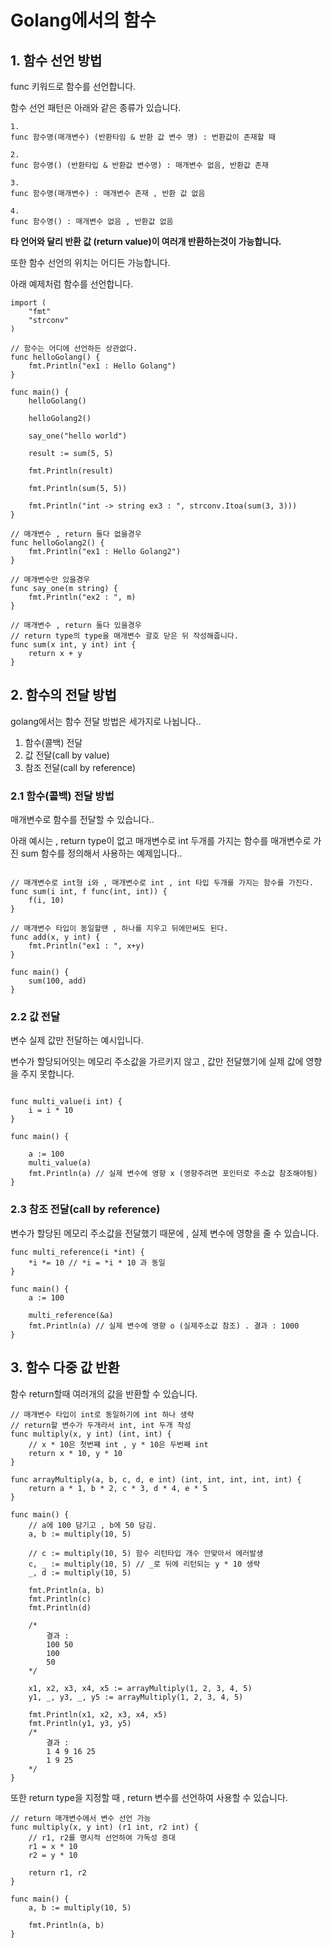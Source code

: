 # Golang에서의 함수
## 1. 함수 선언 방법
func 키워드로 함수를 선언합니다.

함수 선언 패턴은 아래와 같은 종류가 있습니다.
```golang
1.
func 함수명(매개변수) (반환타임 & 반환 값 변수 명) : 번환값이 존재할 때

2.
func 함수명() (반환타입 & 반환값 변수명) : 매개변수 없음, 반환값 존재

3.
func 함수명(매개변수) : 매개변수 존재 , 반환 값 없음

4.
func 함수명() : 매개변수 없음 , 반환값 없음
```

**타 언어와 달리 반환 값 (return value)이 여러개 반환하는것이 가능합니다.**

또한 함수 선언의 위치는 어디든 가능합니다.

아래 예제처럼 함수를 선언합니다.

```golang
import (
	"fmt"
	"strconv"
)

// 함수는 어디에 선언하든 상관없다.
func helloGolang() {
	fmt.Println("ex1 : Hello Golang")
}

func main() {
	helloGolang()

	helloGolang2()

	say_one("hello world")

	result := sum(5, 5)

	fmt.Println(result)

	fmt.Println(sum(5, 5))

	fmt.Println("int -> string ex3 : ", strconv.Itoa(sum(3, 3)))
}

// 매개변수 , return 둘다 없을경우
func helloGolang2() {
	fmt.Println("ex1 : Hello Golang2")
}

// 매개변수만 있을경우
func say_one(m string) {
	fmt.Println("ex2 : ", m)
}

// 매개변수 , return 둘다 있을경우
// return type의 type을 매개변수 괄호 닫은 뒤 작성해줍니다.
func sum(x int, y int) int {
	return x + y
}
```

## 2. 함수의 전달 방법
golang에서는 함수 전달 방법은 세가지로 나뉩니다..
1. 함수(콜백) 전달
2. 값 전달(call by value)
3. 참조 전달(call by reference)


### 2.1 함수(콜백) 전달 방법
매개변수로 함수를 전달할 수 있습니다..

아래 예시는 , return type이 없고 매개변수로 int 두개를 가지는 함수를 매개변수로 가진 sum 함수를 정의해서 사용하는 예제입니다..
```golang

// 매개변수로 int형 i와 , 매개변수로 int , int 타입 두개를 가지는 함수를 가진다.
func sum(i int, f func(int, int)) {
	f(i, 10)
}

// 매개변수 타입이 동일할땐 , 하나를 지우고 뒤에만써도 된다.
func add(x, y int) {
	fmt.Println("ex1 : ", x+y)
}

func main() {
	sum(100, add)
}
```

### 2.2 값 전달
변수 실제 값만 전달하는 예시입니다.

변수가 할당되어잇는 메모리 주소값을 가르키지 않고 , 값만 전달했기에 실제 값에 영향을 주지 못합니다.
```golang

func multi_value(i int) {
	i = i * 10
}

func main() {

	a := 100
	multi_value(a)
	fmt.Println(a) // 실제 변수에 영향 x (영향주려면 포인터로 주소값 참조해야됨)
}
```

### 2.3 참조 전달(call by reference)
변수가 할당된 메모리 주소값을 전달했기 때문에 , 실제 변수에 영향을 줄 수 있습니다.
```golang
func multi_reference(i *int) {
	*i *= 10 // *i = *i * 10 과 동일
}

func main() {
	a := 100

	multi_reference(&a)
	fmt.Println(a) // 실제 변수에 영향 o (실제주소값 참조) . 결과 : 1000
}

```

## 3. 함수 다중 값 반환
함수 return할때 여러개의 값을 반환할 수 있습니다.

```golang
// 매개변수 타입이 int로 동일하기에 int 하나 생략
// return할 변수가 두개라서 int, int 두개 작성
func multiply(x, y int) (int, int) {
	// x * 10은 첫번쨰 int , y * 10은 두번째 int
	return x * 10, y * 10
}

func arrayMultiply(a, b, c, d, e int) (int, int, int, int, int) {
	return a * 1, b * 2, c * 3, d * 4, e * 5
}

func main() {
	// a에 100 담기고 , b에 50 담김.
	a, b := multiply(10, 5)

	// c := multiply(10, 5) 함수 리턴타입 개수 안맞아서 에러발생
	c, _ := multiply(10, 5) // _로 뒤에 리턴되는 y * 10 생략
	_, d := multiply(10, 5)

	fmt.Println(a, b)
	fmt.Println(c)
	fmt.Println(d)

	/*
		결과 :
		100 50
		100
		50
	*/

	x1, x2, x3, x4, x5 := arrayMultiply(1, 2, 3, 4, 5)
	y1, _, y3, _, y5 := arrayMultiply(1, 2, 3, 4, 5)

	fmt.Println(x1, x2, x3, x4, x5)
	fmt.Println(y1, y3, y5)
	/*
		결과 :
		1 4 9 16 25
		1 9 25
	*/
}
```

또한 return type을 지정할 때 , return 변수를 선언하여 사용할 수 있습니다.

```golang
// return 매개변수에서 변수 선언 가능
func multiply(x, y int) (r1 int, r2 int) {
	// r1, r2를 명시적 선언하여 가독성 증대
	r1 = x * 10
	r2 = y * 10

	return r1, r2
}

func main() {
	a, b := multiply(10, 5)

	fmt.Println(a, b)
}
```